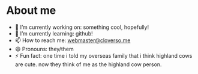 # About me

- 🔭 I’m currently working on: something cool, hopefully!
- 🌱 I’m currently learning: github!
- 📫 How to reach me: webmaster@cloverso.me
- 😄 Pronouns: they/them
- ⚡ Fun fact: one time i told my overseas family that i think highland cows are cute. now they think of me as the highland cow person.

